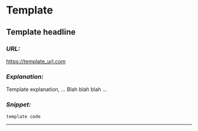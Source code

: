 # Template

## **Template headline**

### *URL:*

https://template_url.com

### *Explanation:*

Template explanation, ...
Blah blah blah ...

### *Snippet:*

    template code

---